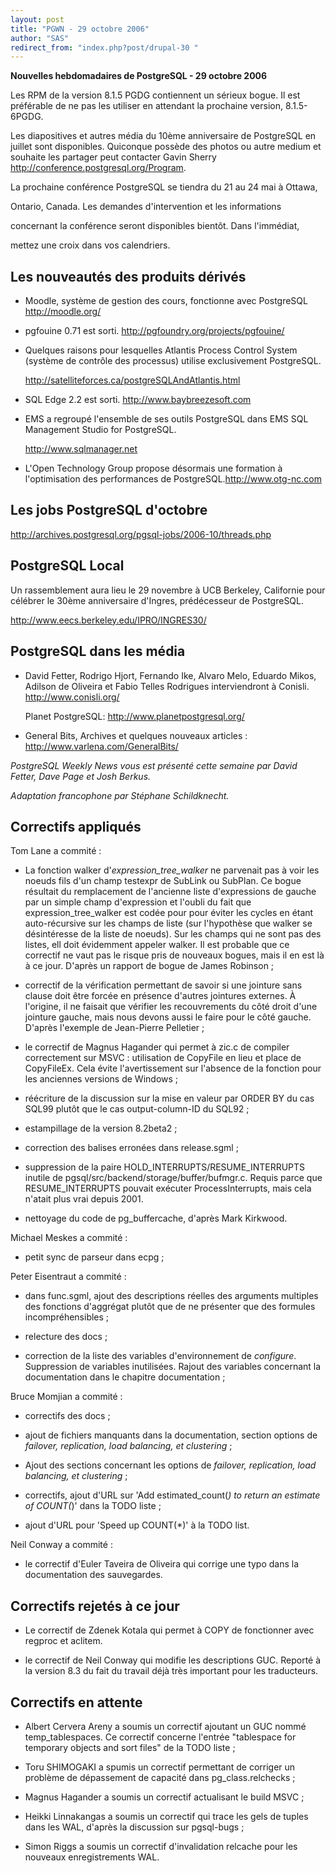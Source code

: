 ```yaml
---
layout: post
title: "PGWN - 29 octobre 2006"
author: "SAS"
redirect_from: "index.php?post/drupal-30 "
---
```



<p><strong>Nouvelles hebdomadaires de PostgreSQL - 29 octobre 2006</strong></p>

<p>

Les RPM de la version 8.1.5 PGDG contiennent un sérieux bogue. Il est préférable de ne pas les utiliser en attendant la prochaine version, 8.1.5-6PGDG.

</p>

<p>

Les diapositives et autres média du 10ème anniversaire de PostgreSQL en juillet sont disponibles. Quiconque possède des photos ou autre medium et souhaite les partager peut contacter Gavin Sherry <swm at="" alcove.com.au=""> <a target="_blank" href="http://conference.postgresql.org/Program">http://conference.postgresql.org/Program</a>.

</swm>

</p>

<p>

La prochaine conférence PostgreSQL se tiendra du 21 au 24 mai à Ottawa,

Ontario, Canada. Les demandes d'intervention et les informations

concernant la conférence seront disponibles bientôt. Dans l'immédiat,

mettez une croix dans vos calendriers.

</p>

<!--more-->


<h2>Les nouveautés des produits dérivés</h2>

<ul>

<li>

Moodle, système de gestion des cours, fonctionne avec PostgreSQL  <a target="_blank" href="http://moodle.org/">http://moodle.org/</a>

</li>

<li>

pgfouine 0.71 est sorti.  <a target="_blank" href="http://pgfoundry.org/projects/pgfouine/">http://pgfoundry.org/projects/pgfouine/</a>

</li>

<li>

Quelques raisons pour lesquelles Atlantis Process Control System (système de contrôle des processus) utilise exclusivement PostgreSQL.

<a target="_blank" href="http://satelliteforces.ca/postgreSQLAndAtlantis.html">http://satelliteforces.ca/postgreSQLAndAtlantis.html</a>

</li>

<li>

SQL Edge 2.2 est sorti.  <a target="_blank" href="http://www.baybreezesoft.com">http://www.baybreezesoft.com</a>

</li>

<li>

EMS a regroupé l'ensemble de ses outils PostgreSQL dans EMS SQL Management Studio for PostgreSQL.

<a target="_blank" href="http://www.sqlmanager.net">http://www.sqlmanager.net</a>

</li>

<li>

L'Open Technology Group propose désormais une formation à l'optimisation des performances de PostgreSQL.<a target="_blank" href="http://www.otg-nc.com">http://www.otg-nc.com</a>

</li>

</ul>

<h2>Les jobs PostgreSQL d'octobre</h2>

<p>

<a target="_blank" href="http://archives.postgresql.org/pgsql-jobs/2006-10/threads.php">http://archives.postgresql.org/pgsql-jobs/2006-10/threads.php</a>

</p>

<h2>PostgreSQL Local</h2>

<p>

Un rassemblement aura lieu le 29 novembre à UCB Berkeley, Californie pour célébrer le 30ème anniversaire d'Ingres, prédécesseur de PostgreSQL.

<a target="_blank" href="http://www.eecs.berkeley.edu/IPRO/INGRES30/">http://www.eecs.berkeley.edu/IPRO/INGRES30/</a>

</p>

<h2>PostgreSQL dans les média</h2>

<ul>

<li>

David Fetter, Rodrigo Hjort, Fernando Ike, Alvaro Melo, Eduardo Mikos, Adilson de Oliveira et Fabio Telles Rodrigues interviendront à Conisli.  <a target="_blank" href="http://www.conisli.org/">http://www.conisli.org/</a>

</li>

Planet PostgreSQL:  <a target="_blank" href="http://www.planetpostgresql.org/">http://www.planetpostgresql.org/</a>

<li>

General Bits, Archives et quelques nouveaux articles&nbsp;:  <a target="_blank" href="http://www.varlena.com/GeneralBits/">http://www.varlena.com/GeneralBits/</a>

</li>

</ul>

<p><em>

PostgreSQL Weekly News vous est présenté cette semaine par David Fetter, Dave Page et Josh Berkus.

Adaptation francophone par Stéphane Schildknecht.

</em></p>

<h2>Correctifs appliqués</h2>

<p>

Tom Lane a commité&nbsp;:

</p>

<ul><li>

La fonction walker d'<em>expression_tree_walker</em> ne parvenait pas à voir les noeuds fils d'un champ testexpr de SubLink ou SubPlan. Ce bogue résultait du remplacement de l'ancienne liste d'expressions de gauche par un simple champ d'expression et l'oubli du fait que expression_tree_walker est codée pour pour éviter les cycles en étant auto-récursive sur les champs de liste (sur l'hypothèse que walker se désintéresse de la liste de noeuds). Sur les champs qui ne sont pas des listes, ell doit évidemment appeler walker. Il est probable que ce correctif ne vaut pas le risque pris de nouveaux bogues, mais il en est là à ce jour. D'après un rapport de bogue de James Robinson&nbsp;;</li>

<li>

correctif de la vérification permettant de savoir si une jointure sans clause doit être forcée en présence d'autres jointures externes. À l'origine, il ne faisait que vérifier les recouvrements du côté droit d'une jointure gauche, mais nous devons aussi le faire pour le côté gauche. D'après l'exemple de Jean-Pierre Pelletier&nbsp;;</li>

<li>

le correctif de Magnus Hagander qui permet à zic.c de compiler correctement sur MSVC&nbsp;: utilisation de CopyFile en lieu et place de CopyFileEx. Cela évite l'avertissement sur l'absence de la fonction pour les anciennes versions de Windows&nbsp;;

</li>

<li>

réécriture de la discussion sur la mise en valeur par ORDER BY du cas SQL99 plutôt que le cas output-column-ID du SQL92&nbsp;;

</li>

<li>

estampillage de la version 8.2beta2&nbsp;;</li>

<li>

correction des balises erronées dans release.sgml&nbsp;;</li>

<li>

suppression de la paire HOLD_INTERRUPTS/RESUME_INTERRUPTS inutile de pgsql/src/backend/storage/buffer/bufmgr.c. Requis parce que RESUME_INTERRUPTS pouvait exécuter ProcessInterrupts, mais cela n'atait plus vrai depuis 2001.

</li>

<li>

nettoyage du code de pg_buffercache, d'après Mark Kirkwood. </li>

</ul>

<p>

Michael Meskes a commité&nbsp;:

</p>

<ul><li>

petit sync de parseur dans ecpg&nbsp;; </li>

</ul>

<p>

Peter Eisentraut a commité&nbsp;:

</p>

<ul><li>

dans func.sgml, ajout des descriptions réelles des arguments multiples des fonctions d'aggrégat plutôt que de ne présenter que des formules incompréhensibles&nbsp;; </li>

<li>

relecture des docs&nbsp;; </li>

<li>

correction de la liste des variables d'environnement de <em>configure</em>. Suppression de variables inutilisées. Rajout des variables concernant la documentation dans le chapitre documentation&nbsp;;

</li>

</ul>

<p>

Bruce Momjian a commité&nbsp;:

</p>

<ul><li>

correctifs des docs&nbsp;;</li>

<li>

ajout de fichiers manquants dans la documentation, section options de <em>failover, replication, load balancing, et clustering</em>&nbsp;;</li>

<li>

Ajout des sections concernant les options de <em>failover, replication, load balancing, et clustering</em>&nbsp;;</li>

<li>

correctifs, ajout d'URL sur 'Add estimated_count(*) to return an estimate   of COUNT(*)' dans la TODO liste&nbsp;;</li>

<li>

ajout d'URL pour 'Speed up COUNT(*)' à la TODO list.</li>

</ul>

<p>

Neil Conway a commité&nbsp;:

</p>

<ul><li>

le correctif d'Euler Taveira de Oliveira qui corrige une typo dans la documentation des sauvegardes. </li>

</ul>

<h2>Correctifs rejetés à ce jour</h2>

<ul><li>

Le correctif de Zdenek Kotala qui permet à COPY de fonctionner avec regproc et aclitem.

</li>

<li>

le correctif de Neil Conway qui modifie les descriptions GUC. Reporté à la version 8.3 du fait du travail déjà très important pour les traducteurs.

</li>

</ul>

<h2>Correctifs en attente</h2>

<ul>

<li>

Albert Cervera Areny a soumis un correctif ajoutant un GUC nommé temp_tablespaces.  Ce correctif concerne l'entrée "tablespace for temporary objects and sort files" de la TODO liste&nbsp;; </li>

<li>

Toru SHIMOGAKI a spumis un correctif permettant de corriger un problème de dépassement de capacité dans pg_class.relchecks&nbsp;;</li>

<li>

Magnus Hagander a soumis un correctif actualisant le build MSVC&nbsp;;</li>

<li>

Heikki Linnakangas a soumis un correctif qui trace les gels de tuples dans les WAL, d'après la discussion sur pgsql-bugs&nbsp;;</li>

<li>

Simon Riggs a soumis un correctif d'invalidation relcache pour les nouveaux enregistrements WAL. </li>

</ul>